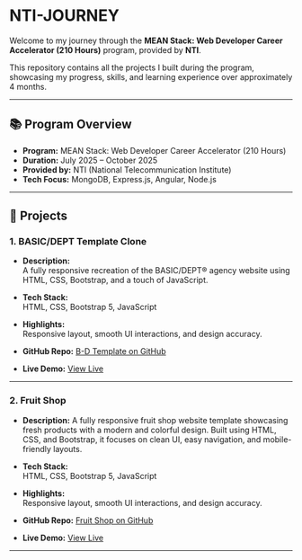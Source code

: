 # NTI-JOURNEY

Welcome to my journey through the **MEAN Stack: Web Developer Career Accelerator (210 Hours)** program, provided by **NTI**.

This repository contains all the projects I built during the program, showcasing my progress, skills, and learning experience over approximately 4 months.

---

## 📚 Program Overview

- **Program:** MEAN Stack: Web Developer Career Accelerator (210 Hours)
- **Duration:** July 2025 – October 2025
- **Provided by:** NTI (National Telecommunication Institute)
- **Tech Focus:** MongoDB, Express.js, Angular, Node.js

---

## 🚀 Projects

### 1. BASIC/DEPT Template Clone

- **Description:**  
  A fully responsive recreation of the BASIC/DEPT® agency website using HTML, CSS, Bootstrap, and a touch of JavaScript.

- **Tech Stack:**  
  HTML, CSS, Bootstrap 5, JavaScript

- **Highlights:**  
  Responsive layout, smooth UI interactions, and design accuracy.

- **GitHub Repo:** [B-D Template on GitHub](https://github.com/youssefsalehs/B-D-Template)
  
- **Live Demo:** [View Live](https://youssefsalehs.github.io/B-D-Template/)

---

### 2. Fruit Shop

- **Description:**
  A fully responsive fruit shop website template showcasing fresh products with a modern and colorful design. Built using HTML, CSS, and Bootstrap, it focuses on clean UI, easy navigation, and mobile-friendly   layouts.
  
- **Tech Stack:**  
  HTML, CSS, Bootstrap 5, JavaScript

- **Highlights:**  
  Responsive layout, smooth UI interactions, and design accuracy.

- **GitHub Repo:** [Fruit Shop on GitHub](https://github.com/youssefsalehs/fruit-shop)
  
- **Live Demo:** [View Live](https://youssefsalehs.github.io/fruit-shop/)

---

